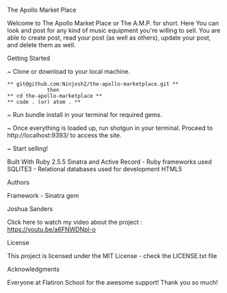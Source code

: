 The Apollo Market Place

Welcome to The Apollo Market Place or The A.M.P. for short. Here You can look and post for any kind of music equipment you're willing to sell. You are able to create post, read your post (as well as others), update your post, and delete them as well. 

Getting Started

~ Clone or download to your local machine.

    ** git@github.com:Ninjosh2/the-apollo-marketplace.git **
                 then 
    ** cd the-apollo-marketplace **
    ** code . (or) atom . **
   
~ Run bundle install in your terminal for required gems. 

~ Once everything is loaded up, run shotgun in your terminal. Proceed to http://localhost:9393/ to access the site. 

~ Start selling!


Built With
Ruby 2.5.5 Sinatra and Active Record - Ruby frameworks used SQLITE3 - Relational databases used for development HTML5


Authors

Framework - Sinatra gem

Joshua Sanders 

Click here to watch my video about the project : https://youtu.be/a6FNWDNpl-o

License

This project is licensed under the MIT License - check the LICENSE.txt file

Acknowledgments

Everyone at Flatiron School for the awesome support! Thank you so much!
